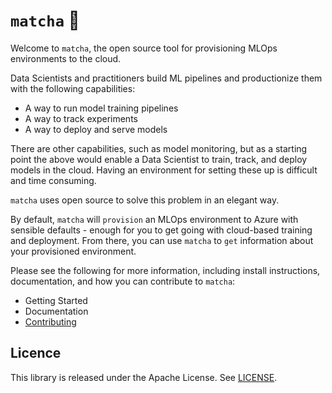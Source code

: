 # `matcha` :tea:

Welcome to `matcha`, the open source tool for provisioning MLOps environments to the cloud.

Data Scientists and practitioners build ML pipelines and productionize them with the following capabilities:

* A way to run model training pipelines
* A way to track experiments
* A way to deploy and serve models

There are other capabilities, such as model monitoring, but as a starting point the above would enable a Data Scientist to train, track, and deploy models in the cloud. Having an environment for setting these up is difficult and time consuming.

`matcha` uses open source to solve this problem in an elegant way.

By default, `matcha` will `provision` an MLOps environment to Azure with sensible defaults - enough for you to get going with cloud-based training and deployment. From there, you can use `matcha` to `get` information about your provisioned environment.

Please see the following for more information, including install instructions, documentation, and how you can contribute to `matcha`:

* Getting Started
* Documentation
* [Contributing](CONTRIBUTING.md)

## Licence

This library is released under the Apache License. See [LICENSE](LICENSE).
